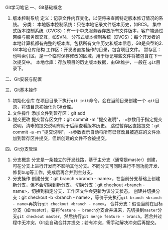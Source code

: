 Git学习笔记
一、Git基础概念
1. 版本控制系统
定义：记录文件内容变化，以便将来查阅特定版本修订情况的系统。
分类：
	本地版本控制系统：只在本地记录文件版本历史，如RCS。
	集中式版本控制系统（CVCS）：有一个中央服务器存放所有文件版本，客户端通过网络与服务器交互，如SVN。
	分布式版本控制系统（DVCS）：每个开发者的本地计算机都有完整的版本库，包括所有文件历史和版本信息，Git是典型的2. Git本地仓库结构
工作区：开发者直接操作的目录，包含项目文件。
暂存区：也叫索引区，是一个临时保存修改的区域，用于标记哪些文件将被包含在下一次提交中。
本地仓库：存放项目的历史版本数据，由Git维护，一般在`.git`目录下。

二、Git安装与配置

三、Git基本操作
1. 初始化仓库
    在项目目录下执行`git init`命令，会在当前目录创建一个`.git`目录，将该目录初始化为Git仓库。
2. 文件操作
    添加文件到暂存区：git add 
3. 提交更改
    提交暂存区文件：git commit -m "提交说明"，`-m`参数用于指定提交说明，清晰的提交说明有助于后续查看版本历史。
    跳过暂存区直接提交：git commit -a -m "提交说明"，`-a`参数表示自动将所有已修改且被追踪的文件添加到暂存区并提交，但新创建的文件不会被提交。

四、Git分支管理
1. 分支概念
    分支是一条独立的开发线路，基于主分支（通常是master）创建，可在分支上进行开发而不影响其他分支。不同分支可同时进行不同功能开发、修复bug等工作，完成后再合并到主分支。
2. 分支操作
    创建分支：git branch <branch - name>，在当前分支基础上创建新分支，但不会切换到新分支。
    切换分支：git checkout <branch - name>，切换到指定分支，工作区文件会更新为该分支状态。
    创建并切换分支：git checkout -b <branch - name>，等价于先执行`git branch <branch - name>`再执行`git checkout <branch - name>`。
    合并分支：假设当前在目标分支（如master），要将`feature - branch`分支合并进来，先切换到`master`分支`git checkout master`，然后执行`git merge feature - branch`。若合并过程中无冲突，Git会自动合并并提交；若有冲突，需手动解决冲突后再提交。
